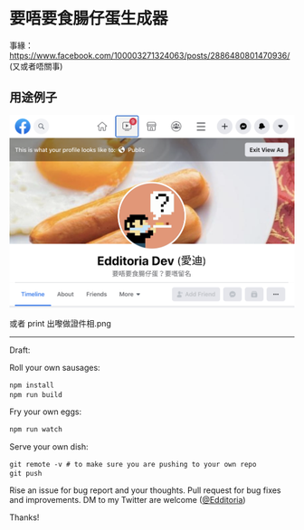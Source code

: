 # 要唔要食腸仔蛋生成器

事緣：<https://www.facebook.com/100003271324063/posts/2886480801470936/> (又或者唔關事)

## 用途例子

![Example usage: As your Facebook profile][screen-usage-facebook]

或者 print 出嚟做證件相.png

----

Draft:

Roll your own sausages:

```sh
npm install
npm run build
```

Fry your own eggs:

```sh
npm run watch
```

Serve your own dish:

```
git remote -v # to make sure you are pushing to your own repo
git push
```

Rise an issue for bug report and your thoughts. Pull request for bug fixes and improvements. DM to my Twitter are welcome ([@Edditoria][my_twitter])

Thanks!


[screen-usage-facebook]: docs/images/facebook-usage-screenshot.png
[my_twitter]: https://twitter.com/Edditoria
